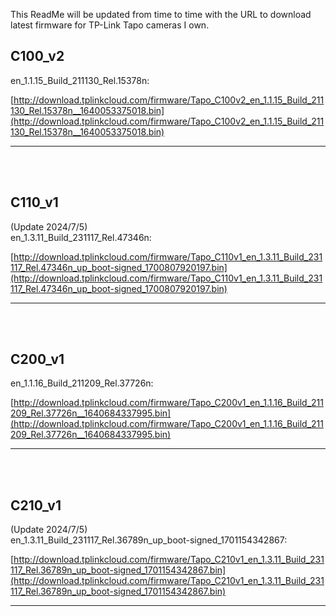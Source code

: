 

This ReadMe will be updated from time to time with the URL to download latest firmware for TP-Link Tapo cameras I own.


## C100_v2
en_1.1.15_Build_211130_Rel.15378n:

[http://download.tplinkcloud.com/firmware/Tapo_C100v2_en_1.1.15_Build_211130_Rel.15378n__1640053375018.bin](http://download.tplinkcloud.com/firmware/Tapo_C100v2_en_1.1.15_Build_211130_Rel.15378n__1640053375018.bin)

---
<br>
<br>


## C110_v1

(Update 2024/7/5)<br>
en_1.3.11_Build_231117_Rel.47346n:

[http://download.tplinkcloud.com/firmware/Tapo_C110v1_en_1.3.11_Build_231117_Rel.47346n_up_boot-signed_1700807920197.bin](http://download.tplinkcloud.com/firmware/Tapo_C110v1_en_1.3.11_Build_231117_Rel.47346n_up_boot-signed_1700807920197.bin)

---
<br>
<br>

## C200_v1

en_1.1.16_Build_211209_Rel.37726n:

[http://download.tplinkcloud.com/firmware/Tapo_C200v1_en_1.1.16_Build_211209_Rel.37726n__1640684337995.bin](http://download.tplinkcloud.com/firmware/Tapo_C200v1_en_1.1.16_Build_211209_Rel.37726n__1640684337995.bin)


---
<br>
<br>


## C210_v1
(Update 2024/7/5)<br>
en_1.3.11_Build_231117_Rel.36789n_up_boot-signed_1701154342867:

[http://download.tplinkcloud.com/firmware/Tapo_C210v1_en_1.3.11_Build_231117_Rel.36789n_up_boot-signed_1701154342867.bin](http://download.tplinkcloud.com/firmware/Tapo_C210v1_en_1.3.11_Build_231117_Rel.36789n_up_boot-signed_1701154342867.bin)

---
